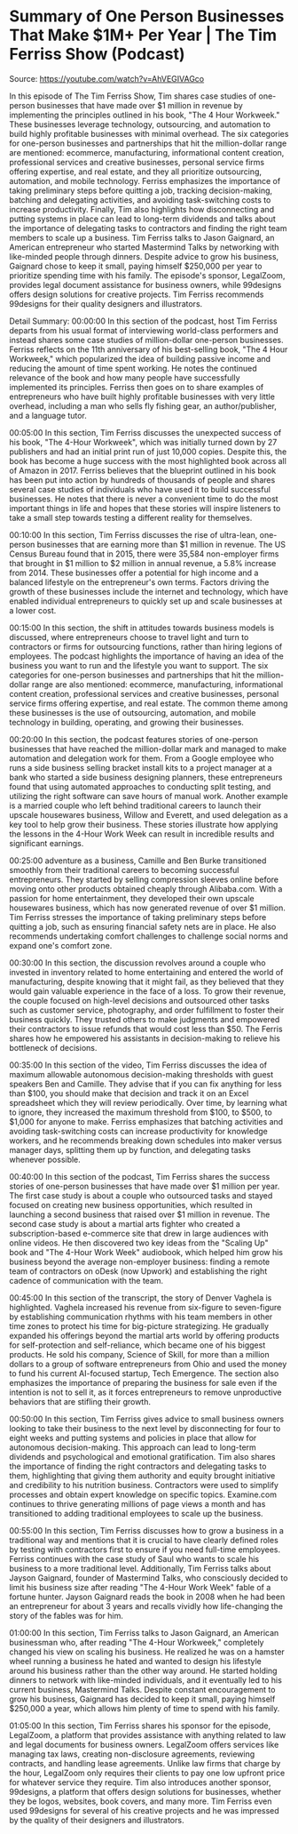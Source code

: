 # Summary of One Person Businesses That Make $1M+ Per Year | The Tim Ferriss Show (Podcast)

Source: https://youtube.com/watch?v=AhVEGIVAGco

In this episode of The Tim Ferriss Show, Tim shares case studies of one-person businesses that have made over $1 million in revenue by implementing the principles outlined in his book, "The 4 Hour Workweek." These businesses leverage technology, outsourcing, and automation to build highly profitable businesses with minimal overhead. The six categories for one-person businesses and partnerships that hit the million-dollar range are mentioned: ecommerce, manufacturing, informational content creation, professional services and creative businesses, personal service firms offering expertise, and real estate, and they all prioritize outsourcing, automation, and mobile technology. Ferriss emphasizes the importance of taking preliminary steps before quitting a job, tracking decision-making, batching and delegating activities, and avoiding task-switching costs to increase productivity. Finally, Tim also highlights how disconnecting and putting systems in place can lead to long-term dividends and talks about the importance of delegating tasks to contractors and finding the right team members to scale up a business.
Tim Ferriss talks to Jason Gaignard, an American entrepreneur who started Mastermind Talks by networking with like-minded people through dinners. Despite advice to grow his business, Gaignard chose to keep it small, paying himself $250,000 per year to prioritize spending time with his family. The episode's sponsor, LegalZoom, provides legal document assistance for business owners, while 99designs offers design solutions for creative projects. Tim Ferriss recommends 99designs for their quality designers and illustrators.

Detail Summary: 
00:00:00
In this section of the podcast, host Tim Ferriss departs from his usual format of interviewing world-class performers and instead shares some case studies of million-dollar one-person businesses. Ferriss reflects on the 11th anniversary of his best-selling book, "The 4 Hour Workweek," which popularized the idea of building passive income and reducing the amount of time spent working. He notes the continued relevance of the book and how many people have successfully implemented its principles. Ferriss then goes on to share examples of entrepreneurs who have built highly profitable businesses with very little overhead, including a man who sells fly fishing gear, an author/publisher, and a language tutor.

00:05:00
In this section, Tim Ferriss discusses the unexpected success of his book, "The 4-Hour Workweek", which was initially turned down by 27 publishers and had an initial print run of just 10,000 copies. Despite this, the book has become a huge success with the most highlighted book across all of Amazon in 2017. Ferriss believes that the blueprint outlined in his book has been put into action by hundreds of thousands of people and shares several case studies of individuals who have used it to build successful businesses. He notes that there is never a convenient time to do the most important things in life and hopes that these stories will inspire listeners to take a small step towards testing a different reality for themselves.

00:10:00
In this section, Tim Ferriss discusses the rise of ultra-lean, one-person businesses that are earning more than $1 million in revenue. The US Census Bureau found that in 2015, there were 35,584 non-employer firms that brought in $1 million to $2 million in annual revenue, a 5.8% increase from 2014. These businesses offer a potential for high income and a balanced lifestyle on the entrepreneur's own terms. Factors driving the growth of these businesses include the internet and technology, which have enabled individual entrepreneurs to quickly set up and scale businesses at a lower cost.

00:15:00
In this section, the shift in attitudes towards business models is discussed, where entrepreneurs choose to travel light and turn to contractors or firms for outsourcing functions, rather than hiring legions of employees. The podcast highlights the importance of having an idea of the business you want to run and the lifestyle you want to support. The six categories for one-person businesses and partnerships that hit the million-dollar range are also mentioned: ecommerce, manufacturing, informational content creation, professional services and creative businesses, personal service firms offering expertise, and real estate. The common theme among these businesses is the use of outsourcing, automation, and mobile technology in building, operating, and growing their businesses.

00:20:00
In this section, the podcast features stories of one-person businesses that have reached the million-dollar mark and managed to make automation and delegation work for them. From a Google employee who runs a side business selling bracket install kits to a project manager at a bank who started a side business designing planners, these entrepreneurs found that using automated approaches to conducting split testing, and utilizing the right software can save hours of manual work. Another example is a married couple who left behind traditional careers to launch their upscale housewares business, Willow and Everett, and used delegation as a key tool to help grow their business. These stories illustrate how applying the lessons in the 4-Hour Work Week can result in incredible results and significant earnings.

00:25:00
adventure as a business, Camille and Ben Burke transitioned smoothly from their traditional careers to becoming successful entrepreneurs. They started by selling compression sleeves online before moving onto other products obtained cheaply through Alibaba.com. With a passion for home entertainment, they developed their own upscale housewares business, which has now generated revenue of over $1 million. Tim Ferriss stresses the importance of taking preliminary steps before quitting a job, such as ensuring financial safety nets are in place. He also recommends undertaking comfort challenges to challenge social norms and expand one's comfort zone.

00:30:00
In this section, the discussion revolves around a couple who invested in inventory related to home entertaining and entered the world of manufacturing, despite knowing that it might fail, as they believed that they would gain valuable experience in the face of a loss. To grow their revenue, the couple focused on high-level decisions and outsourced other tasks such as customer service, photography, and order fulfillment to foster their business quickly. They trusted others to make judgments and empowered their contractors to issue refunds that would cost less than $50. The Ferris shares how he empowered his assistants in decision-making to relieve his bottleneck of decisions.

00:35:00
In this section of the video, Tim Ferriss discusses the idea of maximum allowable autonomous decision-making thresholds with guest speakers Ben and Camille. They advise that if you can fix anything for less than $100, you should make that decision and track it on an Excel spreadsheet which they will review periodically. Over time, by learning what to ignore, they increased the maximum threshold from $100, to $500, to $1,000 for anyone to make. Ferriss emphasizes that batching activities and avoiding task-switching costs can increase productivity for knowledge workers, and he recommends breaking down schedules into maker versus manager days, splitting them up by function, and delegating tasks whenever possible.

00:40:00
In this section of the podcast, Tim Ferriss shares the success stories of one-person businesses that have made over $1 million per year. The first case study is about a couple who outsourced tasks and stayed focused on creating new business opportunities, which resulted in launching a second business that raised over $1 million in revenue. The second case study is about a martial arts fighter who created a subscription-based e-commerce site that drew in large audiences with online videos. He then discovered two key ideas from the "Scaling Up" book and "The 4-Hour Work Week" audiobook, which helped him grow his business beyond the average non-employer business: finding a remote team of contractors on oDesk (now Upwork) and establishing the right cadence of communication with the team.

00:45:00
In this section of the transcript, the story of Denver Vaghela is highlighted. Vaghela increased his revenue from six-figure to seven-figure by establishing communication rhythms with his team members in other time zones to protect his time for big-picture strategizing. He gradually expanded his offerings beyond the martial arts world by offering products for self-protection and self-reliance, which became one of his biggest products. He sold his company, Science of Skill, for more than a million dollars to a group of software entrepreneurs from Ohio and used the money to fund his current AI-focused startup, Tech Emergence. The section also emphasizes the importance of preparing the business for sale even if the intention is not to sell it, as it forces entrepreneurs to remove unproductive behaviors that are stifling their growth.

00:50:00
In this section, Tim Ferriss gives advice to small business owners looking to take their business to the next level by disconnecting for four to eight weeks and putting systems and policies in place that allow for autonomous decision-making. This approach can lead to long-term dividends and psychological and emotional gratification. Tim also shares the importance of finding the right contractors and delegating tasks to them, highlighting that giving them authority and equity brought initiative and credibility to his nutrition business. Contractors were used to simplify processes and obtain expert knowledge on specific topics. Examine.com continues to thrive generating millions of page views a month and has transitioned to adding traditional employees to scale up the business.

00:55:00
In this section, Tim Ferriss discusses how to grow a business in a traditional way and mentions that it is crucial to have clearly defined roles by testing with contractors first to ensure if you need full-time employees. Ferriss continues with the case study of Saul who wants to scale his business to a more traditional level. Additionally, Tim Ferriss talks about Jayson Gaignard, founder of Mastermind Talks, who consciously decided to limit his business size after reading "The 4-Hour Work Week" fable of a fortune hunter. Jayson Gaignard reads the book in 2008 when he had been an entrepreneur for about 3 years and recalls vividly how life-changing the story of the fables was for him.

01:00:00
In this section, Tim Ferriss talks to Jason Gaignard, an American businessman who, after reading "The 4-Hour Workweek," completely changed his view on scaling his business. He realized he was on a hamster wheel running a business he hated and wanted to design his lifestyle around his business rather than the other way around. He started holding dinners to network with like-minded individuals, and it eventually led to his current business, Mastermind Talks. Despite constant encouragement to grow his business, Gaignard has decided to keep it small, paying himself $250,000 a year, which allows him plenty of time to spend with his family.

01:05:00
In this section, Tim Ferriss shares his sponsor for the episode, LegalZoom, a platform that provides assistance with anything related to law and legal documents for business owners. LegalZoom offers services like managing tax laws, creating non-disclosure agreements, reviewing contracts, and handling lease agreements. Unlike law firms that charge by the hour, LegalZoom only requires their clients to pay one low upfront price for whatever service they require. Tim also introduces another sponsor, 99designs, a platform that offers design solutions for businesses, whether they be logos, websites, book covers, and many more. Tim Ferriss even used 99designs for several of his creative projects and he was impressed by the quality of their designers and illustrators.

